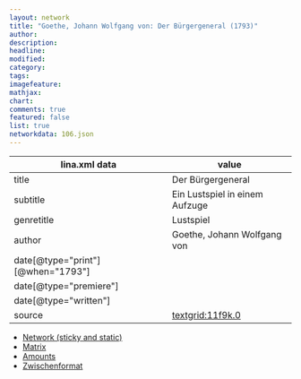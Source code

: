 ```yaml
---
layout: network
title: "Goethe, Johann Wolfgang von: Der Bürgergeneral (1793)"
author:
description:
headline:
modified:
category:
tags:
imagefeature: 
mathjax: 
chart: 
comments: true
featured: false
list: true
networkdata: 106.json
---
```

lina.xml data  | value
------------- | -------------
title|Der Bürgergeneral
subtitle|Ein Lustspiel in einem Aufzuge
genretitle|Lustspiel
author|Goethe, Johann Wolfgang von
date[@type="print"][@when="1793"]|
date[@type="premiere"]|
date[@type="written"]|
source|[textgrid:11f9k.0](https://textgridlab.org/1.0/tgcrud-public/rest/textgrid:11f9k.0/data)



* [Network (sticky and static)](/network106)
* [Matrix](/matrix106)
* [Amounts](/amount106)
* [Zwischenformat](/lina106 )
